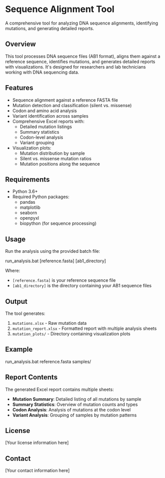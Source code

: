 # Sequence Alignment Tool

A comprehensive tool for analyzing DNA sequence alignments, identifying mutations, and generating detailed reports.

## Overview

This tool processes DNA sequence files (AB1 format), aligns them against a reference sequence, identifies mutations, and generates detailed reports with visualizations. It's designed for researchers and lab technicians working with DNA sequencing data.

## Features

- Sequence alignment against a reference FASTA file
- Mutation detection and classification (silent vs. missense)
- Codon and amino acid analysis
- Variant identification across samples
- Comprehensive Excel reports with:
  - Detailed mutation listings
  - Summary statistics
  - Codon-level analysis
  - Variant grouping
- Visualization plots:
  - Mutation distribution by sample
  - Silent vs. missense mutation ratios
  - Mutation positions along the sequence

## Requirements

- Python 3.6+
- Required Python packages:
  - pandas
  - matplotlib
  - seaborn
  - openpyxl
  - biopython (for sequence processing)

## Usage

Run the analysis using the provided batch file:

run_analysis.bat [reference.fasta] [ab1_directory]

Where:
- `[reference.fasta]` is your reference sequence file
- `[ab1_directory]` is the directory containing your AB1 sequence files

## Output

The tool generates:
1. `mutations.xlsx` - Raw mutation data
2. `mutation_report.xlsx` - Formatted report with multiple analysis sheets
3. `mutation_plots/` - Directory containing visualization plots

## Example

run_analysis.bat reference.fasta samples/

## Report Contents

The generated Excel report contains multiple sheets:
- **Mutation Summary**: Detailed listing of all mutations by sample
- **Summary Statistics**: Overview of mutation counts and types
- **Codon Analysis**: Analysis of mutations at the codon level
- **Variant Analysis**: Grouping of samples by mutation patterns

## License

[Your license information here]

## Contact

[Your contact information here]
